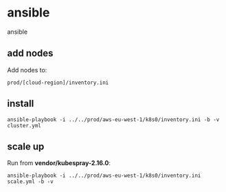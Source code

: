 # ansible
ansible

## add nodes

Add nodes to:

`prod/[cloud-region]/inventory.ini`

## install

`ansible-playbook -i ../../prod/aws-eu-west-1/k8s0/inventory.ini -b -v cluster.yml`

## scale up

Run from **vendor/kubespray-2.16.0**:

`ansible-playbook -i ../../prod/aws-eu-west-1/k8s0/inventory.ini scale.yml -b -v`
